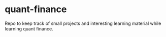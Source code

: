 # quant-finance
Repo to keep track of small projects and interesting learning material while learning quant finance.
